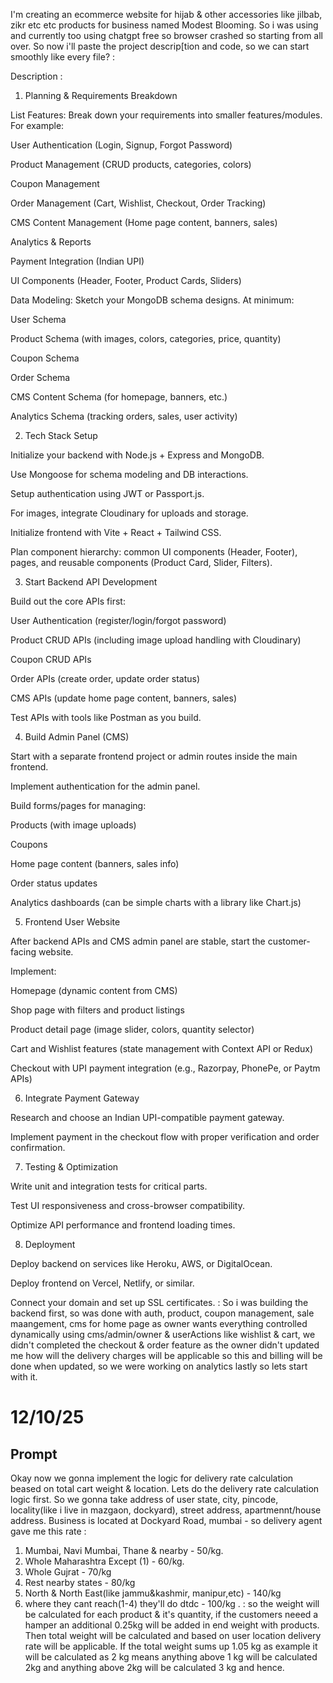 I'm creating an ecommerce website for hijab & other accessories like jilbab, zikr etc etc products for business named Modest Blooming. So i was using and currently too using chatgpt free so browser crashed so starting from all over. So now i'll paste the project descrip[tion and code, so we can start smoothly like every file?
:


Description :
1. Planning & Requirements Breakdown

List Features: Break down your requirements into smaller features/modules. For example:

User Authentication (Login, Signup, Forgot Password)

Product Management (CRUD products, categories, colors)

Coupon Management

Order Management (Cart, Wishlist, Checkout, Order Tracking)

CMS Content Management (Home page content, banners, sales)

Analytics & Reports

Payment Integration (Indian UPI)

UI Components (Header, Footer, Product Cards, Sliders)

Data Modeling: Sketch your MongoDB schema designs. At minimum:

User Schema

Product Schema (with images, colors, categories, price, quantity)

Coupon Schema

Order Schema

CMS Content Schema (for homepage, banners, etc.)

Analytics Schema (tracking orders, sales, user activity)

2. Tech Stack Setup

Initialize your backend with Node.js + Express and MongoDB.

Use Mongoose for schema modeling and DB interactions.

Setup authentication using JWT or Passport.js.

For images, integrate Cloudinary for uploads and storage.

Initialize frontend with Vite + React + Tailwind CSS.

Plan component hierarchy: common UI components (Header, Footer), pages, and reusable components (Product Card, Slider, Filters).

3. Start Backend API Development

Build out the core APIs first:

User Authentication (register/login/forgot password)

Product CRUD APIs (including image upload handling with Cloudinary)

Coupon CRUD APIs

Order APIs (create order, update order status)

CMS APIs (update home page content, banners, sales)

Test APIs with tools like Postman as you build.

4. Build Admin Panel (CMS)

Start with a separate frontend project or admin routes inside the main frontend.

Implement authentication for the admin panel.

Build forms/pages for managing:

Products (with image uploads)

Coupons

Home page content (banners, sales info)

Order status updates

Analytics dashboards (can be simple charts with a library like Chart.js)

5. Frontend User Website

After backend APIs and CMS admin panel are stable, start the customer-facing website.

Implement:

Homepage (dynamic content from CMS)

Shop page with filters and product listings

Product detail page (image slider, colors, quantity selector)

Cart and Wishlist features (state management with Context API or Redux)

Checkout with UPI payment integration (e.g., Razorpay, PhonePe, or Paytm APIs)

6. Integrate Payment Gateway

Research and choose an Indian UPI-compatible payment gateway.

Implement payment in the checkout flow with proper verification and order confirmation.

7. Testing & Optimization

Write unit and integration tests for critical parts.

Test UI responsiveness and cross-browser compatibility.

Optimize API performance and frontend loading times.

8. Deployment

Deploy backend on services like Heroku, AWS, or DigitalOcean.

Deploy frontend on Vercel, Netlify, or similar.

Connect your domain and set up SSL certificates. 
:
So i was building the backend first, so was done with auth, product, coupon management, sale maangement, cms for home page as owner wants everything controlled dynamically using cms/admin/owner & userActions like wishlist & cart, we didn't completed the checkout & order feature as the owner didn't updated me how will the delivery charges will be applicable so this and billing will be done when updated, so we were working on analytics lastly so lets start with it.


# 12/10/25

## Prompt

Okay now we gonna implement the logic for delivery rate calculation beased on total cart weight & location. Lets do the delivery rate calculation logic first. So we gonna take address of user state, city, pincode, locality(like i live in mazgaon, dockyard), street address, apartmennt/house address. Business is located at Dockyard Road, mumbai - so delivery agent gave me this rate :
1. Mumbai, Navi Mumbai, Thane & nearby - 50/kg.
2. Whole Maharashtra Except (1) - 60/kg.
3. Whole Gujrat - 70/kg
4. Rest nearby states - 80/kg
5. North & North East(like jammu&kashmir, manipur,etc) - 140/kg
6. where they cant reach(1-4) they'll do dtdc - 100/kg .
:
so the weight will be calculated for each product & it's quantity, if the customers neeed a hamper an additional 0.25kg will be added in end weight with products. Then total weight will be calculated and based on user location delivery rate will be applicable. If the total weight sums up 1.05 kg as example it will be calculated as 2 kg means anything above 1 kg will be calculated 2kg and anything above 2kg will be calculated 3 kg and hence. 
